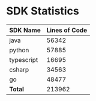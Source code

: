 # SDK Statistics

| SDK Name | Lines of Code |
| -------- | ------------- |
| java | 56342 |
| python | 57885 |
| typescript | 16695 |
| csharp | 34563 |
| go | 48477 |
| **Total** | 213962 |
